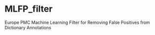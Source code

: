 # MLFP_filter
Europe PMC Machine Learning Filter for Removing False Positives from Dictionary Annotations
